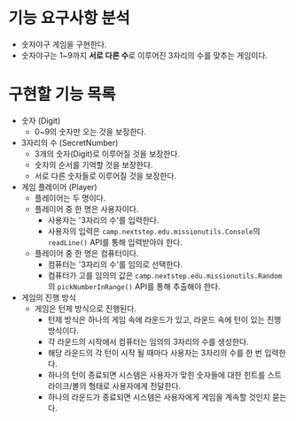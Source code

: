 # 기능 요구사항 분석

- 숫자야구 게임을 구현한다.
- 숫자야구는 1~9까지 **서로 다른 수**로 이루어진 3자리의 수를 맞추는 게임이다.

# 구현할 기능 목록

- 숫자 (Digit)
    - 0~9의 숫자만 오는 것을 보장한다.
- 3자리의 수 (SecretNumber)
    - 3개의 숫자(Digit)로 이루어질 것을 보장한다.
    - 숫자의 순서를 기억할 것을 보장한다.
    - 서로 다른 숫자들로 이루어질 것을 보장한다.
- 게임 플레이어 (Player)
    - 플레이어는 두 명이다.
    - 플레이어 중 한 명은 사용자이다.
        - 사용자는 '3자리의 수'를 입력한다.
        - 사용자의 입력은 `camp.nextstep.edu.missionutils.Console`의 `readLine()` API를 통해 입력받아야 한다.
    - 플레이어 중 한 명은 컴퓨터이다.
        - 컴퓨터는 '3자리의 수'를 임의로 선택한다.
        - 컴퓨터가 고를 임의의 값은 `camp.nextstep.edu.missionutils.Random`의 `pickNumberInRange()` API를 통해 추출해야 한다.
- 게임의 진행 방식
    - 게임은 턴제 방식으로 진행된다.
        - 턴제 방식은 하나의 게임 속에 라운드가 있고, 라운드 속에 턴이 있는 진행 방식이다.
        - 각 라운드의 시작에서 컴퓨터는 임의의 3자리의 수를 생성한다.
        - 해당 라운드의 각 턴이 시작 될 때마다 사용자는 3자리의 수를 한 번 입력한다.
        - 하나의 턴이 종료되면 시스템은 사용자가 맞힌 숫자들에 대한 힌트를 스트라이크/볼의 형태로 사용자에게 전달한다.
        - 하나의 라운드가 종료되면 시스템은 사용자에게 게임을 계속할 것인지 묻는다.
